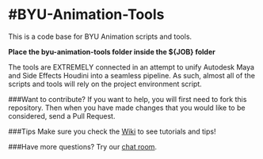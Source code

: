 #BYU-Animation-Tools
=============

This is a code base for BYU Animation scripts and tools.

**Place the byu-animation-tools folder inside the ${JOB} folder**

The tools are EXTREMELY connected in an attempt to unify Autodesk Maya and Side Effects Houdini into a seamless pipeline.  As such, almost all of the scripts and tools will rely on the project environment script.

###Want to contribute?
If you want to help, you will first need to fork this repository.
Then when you have made changes that you would like to be considered, send a Pull Request.

###Tips
Make sure you check the [Wiki](https://github.com/byu-animation/byu-animation-tools/wiki) to see tutorials and tips!

###Have more questions?
Try our [chat room](https://github.com/byu-animation/byu-animation-tools/wiki/IRC-Chat-Room).
